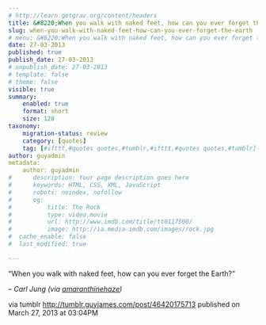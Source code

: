 ```yaml
---
# http://learn.getgrav.org/content/headers
title: &#8220;When you walk with naked feet, how can you ever forget the Earth?&#8221;
slug: when-you-walk-with-naked-feet-how-can-you-ever-forget-the-earth
# menu: &#8220;When you walk with naked feet, how can you ever forget the Earth?&#8221;
date: 27-03-2013
published: true
publish_date: 27-03-2013
# unpublish_date: 27-03-2013
# template: false
# theme: false
visible: true
summary:
    enabled: true
    format: short
    size: 128
taxonomy:
    migration-status: review
    category: [quotes]
    tag: [#ifttt,#quotes quotes,#tumblr,#ifttt,#quotes quotes,#tumblr]
author: guyadmin
metadata:
    author: guyadmin
#      description: Your page description goes here
#      keywords: HTML, CSS, XML, JavaScript
#      robots: noindex, nofollow
#      og:
#          title: The Rock
#          type: video.movie
#          url: http://www.imdb.com/title/tt0117500/
#          image: http://ia.media-imdb.com/images/rock.jpg
#  cache_enable: false
#  last_modified: true

---
```


“When you walk with naked feet, how can you ever forget the Earth?”

 – *Carl Jung (via [amaranthinehaze](http://web.archive.org/web/20150907114348/http://amaranthinehaze.tumblr.com/))*

via tumblr http://tumblr.guyjames.com/post/46420175713 published on March 27, 2013 at 03:04PM